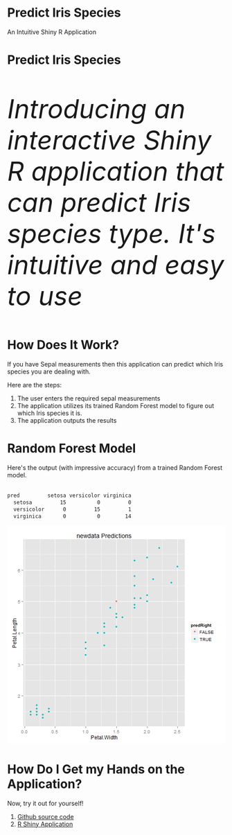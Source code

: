 Predict Iris Species
========================================================
 An Intuitive Shiny R Application

Predict Iris Species
========================================================

<p style="font-size:60px;font-style:Italic"> Introducing an interactive Shiny R application that can predict Iris species type. It's intuitive and easy to use</p>


How Does It Work?
========================================================
<p>If you have Sepal measurements then this application can predict which Iris species you are dealing with.</p>

Here are the steps:

1. The user enters the required sepal measurements
2. The application utilizes its trained Random Forest model to figure out which Iris species it is.
3. The application outputs the results


Random Forest Model
========================================================
<p>Here's the output (with impressive accuracy) from a trained Random Forest model.</p>

```
            
pred         setosa versicolor virginica
  setosa         15          0         0
  versicolor      0         15         1
  virginica       0          0        14
```

![plot of chunk unnamed-chunk-2](PreditIrisDoc-figure/unnamed-chunk-2.png) 

How Do I Get my Hands on the Application?
========================================================
Now, try it out for yourself!

1. <a target="_blank" href="http://goo.gl/xCguvb">Github source code</a>
2. <a target="_blank" href="https://dormantroot.shinyapps.io/PredictIris/">R Shiny Application</a>



